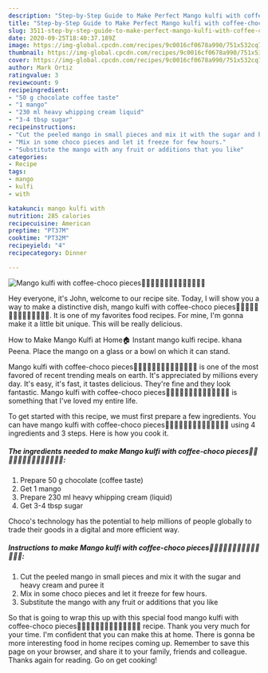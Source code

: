 ```yaml
---
description: "Step-by-Step Guide to Make Perfect Mango kulfi with coffee-choco pieces🥭🥭🥭🥭🥭🥭🥭🥭🥭🥭🥭🥭🍫🍫"
title: "Step-by-Step Guide to Make Perfect Mango kulfi with coffee-choco pieces🥭🥭🥭🥭🥭🥭🥭🥭🥭🥭🥭🥭🍫🍫"
slug: 3511-step-by-step-guide-to-make-perfect-mango-kulfi-with-coffee-choco-pieces
date: 2020-09-25T18:40:37.189Z
image: https://img-global.cpcdn.com/recipes/9c0016cf0678a990/751x532cq70/mango-kulfi-with-coffee-choco-pieces🥭🥭🥭🥭🥭🥭🥭🥭🥭🥭🥭🥭🍫🍫-recipe-main-photo.jpg
thumbnail: https://img-global.cpcdn.com/recipes/9c0016cf0678a990/751x532cq70/mango-kulfi-with-coffee-choco-pieces🥭🥭🥭🥭🥭🥭🥭🥭🥭🥭🥭🥭🍫🍫-recipe-main-photo.jpg
cover: https://img-global.cpcdn.com/recipes/9c0016cf0678a990/751x532cq70/mango-kulfi-with-coffee-choco-pieces🥭🥭🥭🥭🥭🥭🥭🥭🥭🥭🥭🥭🍫🍫-recipe-main-photo.jpg
author: Mark Ortiz
ratingvalue: 3
reviewcount: 9
recipeingredient:
- "50 g chocolate coffee taste"
- "1 mango"
- "230 ml heavy whipping cream liquid"
- "3-4 tbsp sugar"
recipeinstructions:
- "Cut the peeled mango in small pieces and mix it with the sugar and heavy cream and puree it"
- "Mix in some choco pieces and let it freeze for few hours."
- "Substitute the mango with any fruit or additions that you like"
categories:
- Recipe
tags:
- mango
- kulfi
- with

katakunci: mango kulfi with 
nutrition: 285 calories
recipecuisine: American
preptime: "PT37M"
cooktime: "PT32M"
recipeyield: "4"
recipecategory: Dinner

---
```



![Mango kulfi with coffee-choco pieces🥭🥭🥭🥭🥭🥭🥭🥭🥭🥭🥭🥭🍫🍫](https://img-global.cpcdn.com/recipes/9c0016cf0678a990/751x532cq70/mango-kulfi-with-coffee-choco-pieces🥭🥭🥭🥭🥭🥭🥭🥭🥭🥭🥭🥭🍫🍫-recipe-main-photo.jpg)

Hey everyone, it's John, welcome to our recipe site. Today, I will show you a way to make a distinctive dish, mango kulfi with coffee-choco pieces🥭🥭🥭🥭🥭🥭🥭🥭🥭🥭🥭🥭🍫🍫. It is one of my favorites food recipes. For mine, I'm gonna make it a little bit unique. This will be really delicious.

How to Make Mango Kulfi at Home🏠 Instant mango kulfi recipe. khana Peena. Place the mango on a glass or a bowl on which it can stand.

Mango kulfi with coffee-choco pieces🥭🥭🥭🥭🥭🥭🥭🥭🥭🥭🥭🥭🍫🍫 is one of the most favored of recent trending meals on earth. It's appreciated by millions every day. It's easy, it's fast, it tastes delicious. They're fine and they look fantastic. Mango kulfi with coffee-choco pieces🥭🥭🥭🥭🥭🥭🥭🥭🥭🥭🥭🥭🍫🍫 is something that I've loved my entire life.


To get started with this recipe, we must first prepare a few ingredients. You can have mango kulfi with coffee-choco pieces🥭🥭🥭🥭🥭🥭🥭🥭🥭🥭🥭🥭🍫🍫 using 4 ingredients and 3 steps. Here is how you cook it.

<!--inarticleads1-->

##### The ingredients needed to make Mango kulfi with coffee-choco pieces🥭🥭🥭🥭🥭🥭🥭🥭🥭🥭🥭🥭🍫🍫:

1. Prepare 50 g chocolate (coffee taste)
1. Get 1 mango
1. Prepare 230 ml heavy whipping cream (liquid)
1. Get 3-4 tbsp sugar


Choco&#39;s technology has the potential to help millions of people globally to trade their goods in a digital and more efficient way. 

<!--inarticleads2-->

##### Instructions to make Mango kulfi with coffee-choco pieces🥭🥭🥭🥭🥭🥭🥭🥭🥭🥭🥭🥭🍫🍫:

1. Cut the peeled mango in small pieces and mix it with the sugar and heavy cream and puree it
1. Mix in some choco pieces and let it freeze for few hours.
1. Substitute the mango with any fruit or additions that you like




So that is going to wrap this up with this special food mango kulfi with coffee-choco pieces🥭🥭🥭🥭🥭🥭🥭🥭🥭🥭🥭🥭🍫🍫 recipe. Thank you very much for your time. I'm confident that you can make this at home. There is gonna be more interesting food in home recipes coming up. Remember to save this page on your browser, and share it to your family, friends and colleague. Thanks again for reading. Go on get cooking!
